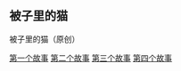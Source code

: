 ## 被子里的猫

被子里的猫（原创）

[第一个故事](https://tekan-0423.github.io/novel/第一个故事-卡洛斯.html) 
[第二个故事](https://tekan-0423.github.io/novel/第二个故事-杰里.html) 
[第三个故事](https://tekan-0423.github.io/novel/第三个故事-克里斯的玫瑰.html) 
[第四个故事](https://tekan-0423.github.io/novel/第四个故事-Antoine.html) 


